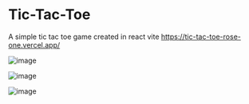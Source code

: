 # Tic-Tac-Toe

A simple tic tac toe game created in react vite
https://tic-tac-toe-rose-one.vercel.app/

![image](https://github.com/Nathan-Dinh/tic-tac-toe/assets/106849932/0b3346af-4f82-4b68-893f-3dde04f792f6)

![image](https://github.com/Nathan-Dinh/tic-tac-toe/assets/106849932/716beb3a-86ab-4e5a-b6a8-0a6c29af940f)

![image](https://github.com/Nathan-Dinh/tic-tac-toe/assets/106849932/dc9e6198-2786-4993-9bc6-b13dba5f2df8)
